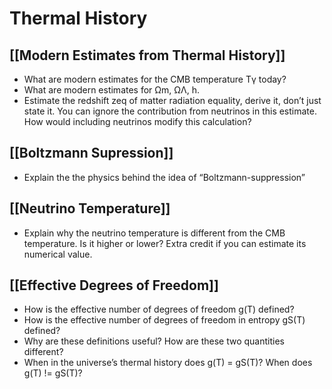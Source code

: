# Thermal History

## [[Modern Estimates from Thermal History]]

- What are modern estimates for the CMB temperature Tγ today?
- What are modern estimates for Ωm, ΩΛ, h.
- Estimate the redshift zeq of matter radiation equality, derive it, don’t just state it. You can ignore the contribution from neutrinos in this estimate. How would including neutrinos modify this calculation?

## [[Boltzmann Supression]]

- Explain the the physics behind the idea of “Boltzmann-suppression”

## [[Neutrino Temperature]]

- Explain why the neutrino temperature is different from the CMB temperature. Is it higher or lower? Extra credit if you can estimate its numerical value.

## [[Effective Degrees of Freedom]]

- How is the effective number of degrees of freedom g(T) defined? 
- How is the effective number of degrees of freedom in entropy gS(T) defined? 
- Why are these definitions useful? How are these two quantities different? 
- When in the universe’s thermal history does g(T) = gS(T)? When does g(T) != gS(T)?



